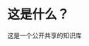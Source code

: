 # 这是什么？
这是一个公开共享的知识库

<script src="https://giscus.app/client.js"
        data-repo="KunMengcode/knowledge-base"
        data-repo-id="R_kgDOHtmNIw"
        data-category="[在此输入分类名]"
        data-category-id="[在此输入分类 ID]"
        data-mapping="pathname"
        data-strict="0"
        data-reactions-enabled="1"
        data-emit-metadata="0"
        data-input-position="bottom"
        data-theme="preferred_color_scheme"
        data-lang="zh-CN"
        crossorigin="anonymous"
        async>
</script>